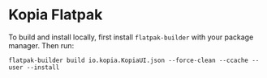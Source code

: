 # Kopia Flatpak


To build and install locally, first install `flatpak-builder` with your package manager.
Then run:

```
flatpak-builder build io.kopia.KopiaUI.json --force-clean --ccache --user --install
```
